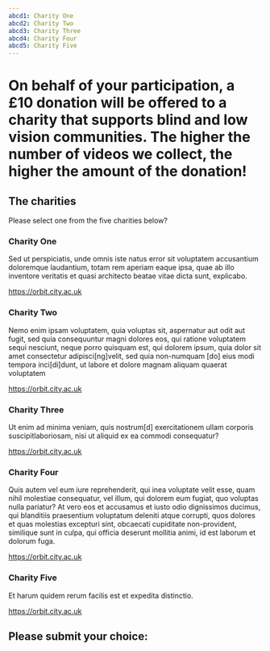 ```yaml
---
abcd1: Charity One
abcd2: Charity Two
abcd3: Charity Three
abcd4: Charity Four
abcd5: Charity Five
---
```


# On behalf of your participation, a £10 donation will be offered to a charity that supports blind and low vision communities. The higher the number of videos we collect, the higher the amount of the donation! 



## The charities
Please select one from the five charities below?
### Charity One
Sed ut perspiciatis, unde omnis iste natus error sit voluptatem accusantium doloremque laudantium, totam rem aperiam eaque ipsa, quae ab illo inventore veritatis et quasi architecto beatae vitae dicta sunt, explicabo.

https://orbit.city.ac.uk

### Charity Two
Nemo enim ipsam voluptatem, quia voluptas sit, aspernatur aut odit aut fugit, sed quia consequuntur magni dolores eos, qui ratione voluptatem sequi nesciunt, neque porro quisquam est, qui dolorem ipsum, quia dolor sit amet consectetur adipisci[ng]velit, sed quia non-numquam [do] eius modi tempora inci[di]dunt, ut labore et dolore magnam aliquam quaerat voluptatem

https://orbit.city.ac.uk

### Charity Three
Ut enim ad minima veniam, quis nostrum[d] exercitationem ullam corporis suscipitlaboriosam, nisi ut aliquid ex ea commodi consequatur?

https://orbit.city.ac.uk

### Charity Four
Quis autem vel eum iure reprehenderit, qui inea voluptate velit esse, quam nihil molestiae consequatur, vel illum, qui dolorem eum fugiat, quo voluptas nulla pariatur? At vero eos et accusamus et iusto odio dignissimos ducimus, qui blanditiis praesentium voluptatum deleniti atque corrupti, quos dolores et quas molestias excepturi sint, obcaecati cupiditate non-provident, similique sunt in culpa, qui officia deserunt mollitia animi, id est laborum et dolorum fuga.

https://orbit.city.ac.uk

### Charity Five
Et harum quidem rerum facilis est et expedita distinctio.

https://orbit.city.ac.uk

## Please submit your choice:
